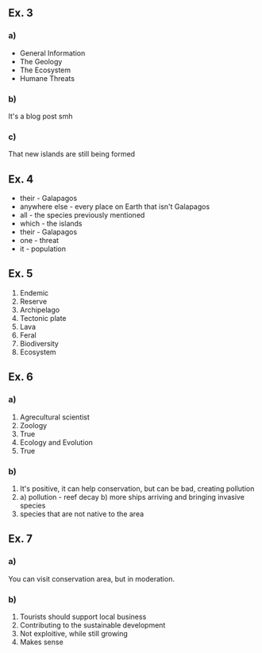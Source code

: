 ## Ex. 3

### a) 
 - General Information
 - The Geology
 - The Ecosystem
 - Humane Threats

 ### b)

 It's a blog post smh

 ### c)

 That new islands are still being formed

 ## Ex. 4

 - their - Galapagos
 - anywhere else - every place on Earth that isn't Galapagos
 - all - the species previously mentioned
 - which - the islands
 - their - Galapagos
 - one - threat
 - it - population

 ## Ex. 5

 1. Endemic
 2. Reserve
 3. Archipelago
 4. Tectonic plate
 5. Lava
 6. Feral
 7. Biodiversity
 8. Ecosystem

 ## Ex. 6
 ### a)

 1. Agrecultural scientist
 2. Zoology
 3. True
 4. Ecology and Evolution
 5. True

 ### b)

 1. It's positive, it can help conservation, but can be bad, creating pollution
 2. 
    a) pollution - reef decay
    b) more ships arriving and bringing invasive species
 3. species that are not native to the area 

## Ex. 7
### a)

You can visit conservation area, but in moderation.

### b)

1. Tourists should support local business
2. Contributing to the sustainable development
3. Not exploitive, while still growing
4. Makes sense